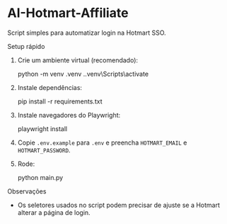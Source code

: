 # AI-Hotmart-Affiliate

Script simples para automatizar login na Hotmart SSO.

Setup rápido

1. Crie um ambiente virtual (recomendado):

   python -m venv .venv
   .\.venv\Scripts\activate

2. Instale dependências:

   pip install -r requirements.txt

3. Instale navegadores do Playwright:

   playwright install

4. Copie `.env.example` para `.env` e preencha `HOTMART_EMAIL` e `HOTMART_PASSWORD`.

5. Rode:

   python main.py

Observações
- Os seletores usados no script podem precisar de ajuste se a Hotmart alterar a página de login.


